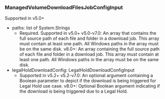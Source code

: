 ### ManagedVolumeDownloadFilesJobConfigInput
Supported in v5.0+

- paths: list of System.Strings
  - Required. Supported in v5.0+
v5.0-v7.0: An array that contains the full source path of each file and folder in a download job. This array must contain at least one path. All Windows paths in the array must be on the same disk.
v8.0+: An array containing the full source path of each file and folder in a download job. This array must contain at least one path. All Windows paths in the array must be on the same disk.
- legalHoldDownloadConfig: LegalHoldDownloadConfigInput
  - Supported in v5.2+
v5.2-v7.0: An optional argument containing a Boolean parameter to depict if the download is being triggered for Legal Hold use case.
v8.0+: Optional Boolean argument indicating if the download is being triggered due to a Legal Hold.

